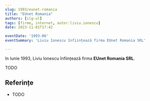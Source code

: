 ```yaml
---
slug: 1993/eunet-romania
title: "EUnet Romania"
authors: [ilg-ul]
tags: [firme, internet, autor:liviu.ionescu]
date: 2023-11-01T17:42

eventDate: '1993-06'
eventSummary: 'Liviu Ionescu înființează firma EUnet Romania SRL'

---
```


In Iunie 1993, Liviu Ionescu înființează firma **EUnet Romania SRL**.

<!-- truncate -->

TODO

## Referințe

- TODO
